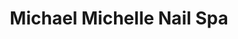 ---
title: "Michael Michelle Nail Spa"
url: /virginia-beach/michael-michelle-nail-spa/
shop: beauty
---